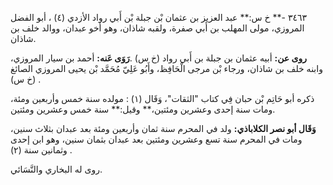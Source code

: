 ٣٤٦٣ -** خ س:** عبد العزيز بن عثمان بْن جبلة بْن أَبي رواد الأزدي (٤) ، أبو الفضل المروزي، مولى المهلب بن أَبي صفرة، ولقبه شاذان، وهو أخو عبدان، ووالد خلف بن شاذان.

**روى عن:** أبيه عثمان بن جبلة بن أَبي رواد (خ س) .**رَوَى عَنه:** أحمد بن سيار المروزي، وابنه خلف بن شاذان، ورجاء بْن مرجى الْحَافِظ، وأَبُو عَلِيّ مُحَمَّد بْن يحيى المروزي الصائغ (خ س) .

ذكره أبو حَاتِم بْن حبان فِي كتاب "الثقات"، وَقَال (١) : مولده سنة خمس وأربعين ومئة، ومات سنة إحدى وعشرين ومئتين،** وقيل:** سنة خمس وعشرين ومئتين.

**وَقَال أبو نصر الكلاباذي:** ولد في المحرم سنة ثمان وأربعين ومئة بعد عبدان بثلاث سنين، ومات في المحرم سنة تسع وعشرين ومئتين بعد عبدان بثمان سنين، وهو ابن إحدى وثمانين سنة (٢) .

روى له البخاري والنَّسَائي.